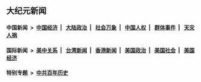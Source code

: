 ## 大纪元新闻

#### 中国新闻 &nbsp;>&nbsp; [中国经济](indexes/ncid283/README.md?03191645) &nbsp;| &nbsp; [大陆政治](indexes/ncid277/README.md?03191645) &nbsp;| &nbsp; [社会万象](indexes/ncid282/README.md?03191645) &nbsp;| &nbsp; [中国人权](indexes/ncid278/README.md?03191645) &nbsp;| &nbsp; [群体事件](indexes/ncid279/README.md?03191645) &nbsp;| &nbsp; [天灾人祸](indexes/ncid280/README.md?03191645)

#### 国际新闻 &nbsp;>&nbsp; [美中关系](indexes/nf1412576/README.md?03191645) &nbsp;| &nbsp; [台湾新闻](indexes/ncid1349361/README.md?03191645) &nbsp;| &nbsp; [香港新闻](indexes/ncid1349362/README.md?03191645) &nbsp;| &nbsp; [美国政治](indexes/ncid1078159/README.md?03191645) &nbsp;| &nbsp; [美国社会](indexes/ncid1078160/README.md?03191645) &nbsp;| &nbsp; [美国经济](indexes/ncid1078158/README.md?03191645)

#### 特别专题 &nbsp;>&nbsp; [中共百年历史](https://github.com/epoch-news/epoch-special/blob/master/README.md?03191645)  
